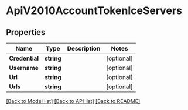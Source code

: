 # ApiV2010AccountTokenIceServers

## Properties

Name | Type | Description | Notes
------------ | ------------- | ------------- | -------------
**Credential** | **string** |  |[optional] 
**Username** | **string** |  |[optional] 
**Url** | **string** |  |[optional] 
**Urls** | **string** |  |[optional] 

[[Back to Model list]](../README.md#documentation-for-models) [[Back to API list]](../README.md#documentation-for-api-endpoints) [[Back to README]](../README.md)


